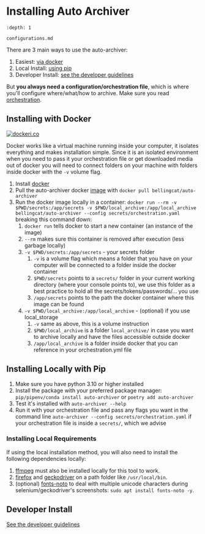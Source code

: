 # Installing Auto Archiver

```{toctree}
:depth: 1

configurations.md
```

There are 3  main ways to use the auto-archiver:
1. Easiest: [via docker](#installing-with-docker)
2. Local Install: [using pip](#installing-locally-with-pip)
3. Developer Install: [see the developer guidelines](../development/developer_guidelines)


But **you always need a configuration/orchestration file**, which is where you'll configure where/what/how to archive. Make sure you read [orchestration](#orchestration).


## Installing with Docker

[![dockeri.co](https://dockerico.blankenship.io/image/bellingcat/auto-archiver)](https://hub.docker.com/r/bellingcat/auto-archiver)

Docker works like a virtual machine running inside your computer, it isolates everything and makes installation simple. Since it is an isolated environment when you need to pass it your orchestration file or get downloaded media out of docker you will need to connect folders on your machine with folders inside docker with the `-v` volume flag.


1. Install [docker](https://docs.docker.com/get-docker/)
2. Pull the auto-archiver docker [image](https://hub.docker.com/r/bellingcat/auto-archiver) with `docker pull bellingcat/auto-archiver`
3. Run the docker image locally in a container: `docker run --rm -v $PWD/secrets:/app/secrets -v $PWD/local_archive:/app/local_archive bellingcat/auto-archiver --config secrets/orchestration.yaml` breaking this command down:
   1. `docker run` tells docker to start a new container (an instance of the image)
   2. `--rm` makes sure this container is removed after execution (less garbage locally)
   3. `-v $PWD/secrets:/app/secrets` - your secrets folder
      1. `-v` is a volume flag which means a folder that you have on your computer will be connected to a folder inside the docker container
      2. `$PWD/secrets` points to a `secrets/` folder in your current working directory (where your console points to), we use this folder as a best practice to hold all the secrets/tokens/passwords/... you use
      3. `/app/secrets` points to the path the docker container where this image can be found
   4.  `-v $PWD/local_archive:/app/local_archive` - (optional) if you use local_storage
       1.  `-v` same as above, this is a volume instruction
       2.  `$PWD/local_archive` is a folder `local_archive/` in case you want to archive locally and have the files accessible outside docker
       3.  `/app/local_archive` is a folder inside docker that you can reference in your orchestration.yml file 

## Installing Locally with Pip

1. Make sure you have python 3.10 or higher installed
2. Install the package with your preferred package manager: `pip/pipenv/conda install auto-archiver` or `poetry add auto-archiver`
3. Test it's installed with `auto-archiver --help`
4. Run it with your orchestration file and pass any flags you want in the command line `auto-archiver --config secrets/orchestration.yaml` if your orchestration file is inside a `secrets/`, which we advise

### Installing Local Requirements

If using the local installation method, you will also need to install the following dependencies locally:

1. [ffmpeg](https://www.ffmpeg.org/) must also be installed locally for this tool to work. 
2. [firefox](https://www.mozilla.org/en-US/firefox/new/) and [geckodriver](https://github.com/mozilla/geckodriver/releases) on a path folder like `/usr/local/bin`. 
3. (optional) [fonts-noto](https://fonts.google.com/noto) to deal with multiple unicode characters during selenium/geckodriver's screenshots: `sudo apt install fonts-noto -y`.




## Developer Install

[See the developer guidelines](../development/developer_guidelines)